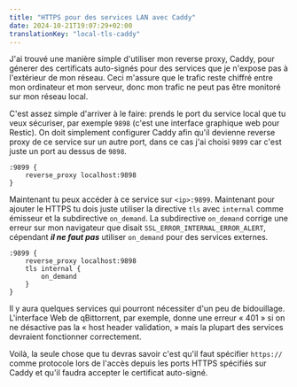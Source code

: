 ```yaml
---
title: "HTTPS pour des services LAN avec Caddy"
date: 2024-10-21T19:07:29+02:00
translationKey: "local-tls-caddy"
---
```


J'ai trouvé une manière simple d'utiliser mon reverse proxy, Caddy, pour génerer des certificats auto-signés pour des services que je n'expose pas à l'extérieur de mon réseau. Ceci m'assure que le trafic reste chiffré entre mon ordinateur et mon serveur, donc mon trafic ne peut pas être monitoré sur mon réseau local.

C'est assez simple d'arriver à le faire: prends le port du service local que tu veux sécuriser, par exemple `9898` (c'est une interface graphique web pour Restic). On doit simplement configurer Caddy afin qu'il devienne reverse proxy de ce service sur un autre port, dans ce cas j'ai choisi `9899` car c'est juste un port au dessus de `9898`.

```Caddyfile
:9899 {
    reverse_proxy localhost:9898
}
```

Maintenant tu peux accéder à ce service sur `<ip>:9899`. Maintenant pour ajouter le HTTPS tu dois juste utiliser la directive `tls` avec `internal` comme émisseur et la subdirective `on_demand`. La subdirective `on_demand` corrige une erreur sur mon navigateur que disait `SSL_ERROR_INTERNAL_ERROR_ALERT`, cépendant ***il ne faut pas*** utiliser `on_demand` pour des services externes.

```Caddyfile
:9899 {
    reverse_proxy localhost:9898
    tls internal {
        on_demand
    }
}
```

Il y aura quelques services qui pourront nécessiter d'un peu de bidouillage. L'interface Web de qBittorrent, par exemple, donne une erreur « 401 » si on ne désactive pas la « host header validation, » mais la plupart des services devraient fonctionner correctement.

Voilà, la seule chose que tu devras savoir c'est qu'il faut spécifier `https://` comme protocole lors de l'accès depuis les ports HTTPS spécifiés sur Caddy et qu'il faudra accepter le certificat auto-signé.
